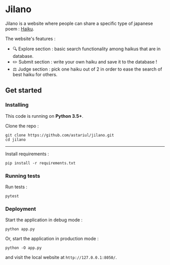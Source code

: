 # Jilano

Jilano is a website where people can share a specific type of japanese poem : [Haiku](https://en.wikipedia.org/wiki/Haiku).

The website's features : 
* 🔍 Explore section : basic search functionality among haikus that are in database.
* ✏️ Submit section : write your own haiku and save it to the database !
* ⚖️ Judge section : pick one haiku out of 2 in order to ease the search of best haiku for others.

## Get started

### Installing

This code is running on **Python 3.5+**.

Clone the repo :
```
git clone https://github.com/astariul/jilano.git
cd jilano
```

---

Install requirements :
```
pip install -r requirements.txt
```

### Running tests

Run tests :
```
pytest
```

### Deployment

Start the application in debug mode :
```
python app.py
```

Or, start the application in production mode :
```
python -O app.py
```

and visit the local website at `http://127.0.0.1:8050/`.